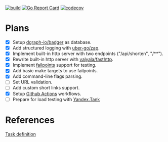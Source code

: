 [![build](https://github.com/krisfromhbk/auto-backend-trainee-assignment/workflows/build/badge.svg)](https://github.com/krisfromhbk/auto-backend-trainee-assignment/actions?query=workflow%3Abuild)
[![Go Report Card](https://goreportcard.com/badge/github.com/krisfromhbk/auto-backend-trainee-assignment)](https://goreportcard.com/report/github.com/krisfromhbk/auto-backend-trainee-assignment)
[![codecov](https://codecov.io/gh/krisfromhbk/auto-backend-trainee-assignment/branch/master/graph/badge.svg)](https://codecov.io/gh/krisfromhbk/auto-backend-trainee-assignment)

# Plans
- [x] Setup [dgraph-io/badger](https://github.com/dgraph-io/badger) as database.
- [x] Add structured logging with [uber-go/zap](https://github.com/uber-go/zap).
- [x] Implement built-in http server with two endpoints ("/api/shorten", "/**").
- [x] Rewrite built-in http server with [valyala/fasthttp](https://github.com/valyala/fasthttp).
- [x] Implement [failpoints](https://github.com/pingcap/failpoint) support for testing.
- [x] Add basic make targets to use failpoints.
- [x] Add command-line flags parsing.
- [ ] Set URL validation.
- [ ] Add custom short links support.
- [x] Setup [Github Actions](https://docs.github.com/en/actions) workflows.
- [ ] Prepare for load testing with [Yandex.Tank](https://github.com/yandex/yandex-tank)

# References
[Task definition](https://github.com/avito-tech/auto-backend-trainee-assignment)